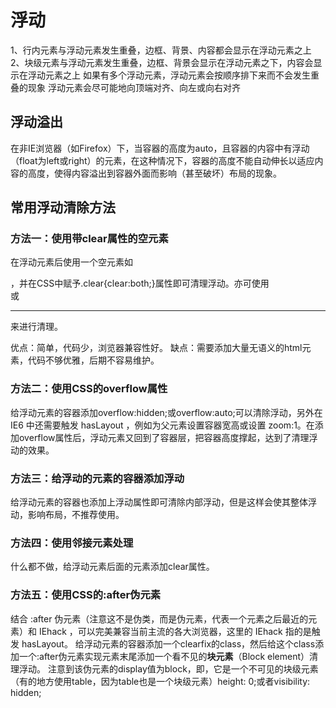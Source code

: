 # 浮动

1、行内元素与浮动元素发生重叠，边框、背景、内容都会显示在浮动元素之上
2、块级元素与浮动元素发生重叠，边框、背景会显示在浮动元素之下，内容会显示在浮动元素之上
如果有多个浮动元素，浮动元素会按顺序排下来而不会发生重叠的现象
浮动元素会尽可能地向顶端对齐、向左或向右对齐

## 浮动溢出
在非IE浏览器（如Firefox）下，当容器的高度为auto，且容器的内容中有浮动（float为left或right）的元素，在这种情况下，容器的高度不能自动伸长以适应内容的高度，使得内容溢出到容器外面而影响（甚至破坏）布局的现象。

## 常用浮动清除方法

### 方法一：使用带clear属性的空元素

在浮动元素后使用一个空元素如<div class="clear"></div>，并在CSS中赋予.clear{clear:both;}属性即可清理浮动。亦可使用<br class="clear" />或<hr class="clear" />来进行清理。

优点：简单，代码少，浏览器兼容性好。
缺点：需要添加大量无语义的html元素，代码不够优雅，后期不容易维护。

### 方法二：使用CSS的overflow属性

给浮动元素的容器添加overflow:hidden;或overflow:auto;可以清除浮动，另外在 IE6 中还需要触发 hasLayout ，例如为父元素设置容器宽高或设置 zoom:1。在添加overflow属性后，浮动元素又回到了容器层，把容器高度撑起，达到了清理浮动的效果。

### 方法三：给浮动的元素的容器添加浮动

给浮动元素的容器也添加上浮动属性即可清除内部浮动，但是这样会使其整体浮动，影响布局，不推荐使用。

### 方法四：使用邻接元素处理

什么都不做，给浮动元素后面的元素添加clear属性。

### 方法五：使用CSS的:after伪元素

结合 :after 伪元素（注意这不是伪类，而是伪元素，代表一个元素之后最近的元素）和 IEhack ，可以完美兼容当前主流的各大浏览器，这里的 IEhack 指的是触发 hasLayout。
给浮动元素的容器添加一个clearfix的class，然后给这个class添加一个:after伪元素实现元素末尾添加一个看不见的**块元素**（Block element）清理浮动。
注意到该伪元素的display值为block，即，它是一个不可见的块级元素（有的地方使用table，因为table也是一个块级元素）height: 0;或者visibility: hidden;

